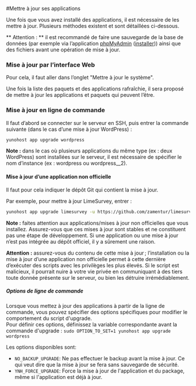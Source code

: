 #Mettre à jour ses applications

Une fois que vous avez installé des applications, il est nécessaire de les mettre à jour. Plusieurs méthodes existent et sont détaillées ci-dessous.

** Attention : ** il est recommandé de faire une sauvegarde de la base de données (par exemple via l’application [phpMyAdmin](https://github.com/YunoHost-apps/phpmyadmin_ynh) ([installer](https://install-app.yunohost.org/?app=phpmyadmin))) ainsi que des fichiers avant une opération de mise à jour.

### Mise à jour par l’interface Web
Pour cela, il faut aller dans l’onglet "Mettre à jour le système".

Une fois la liste des paquets et des applications rafraîchie, il sera proposé de mettre à jour les applications et paquets qui peuvent l’être.


### Mise à jour en ligne de commande
Il faut d’abord se connecter sur le serveur en SSH, puis entrer la commande suivante (dans le cas d’une mise à jour WordPress) :
```bash
yunohost app upgrade wordpress
```
**Note :** dans le cas où plusieurs applications du même type (ex : deux WordPress) sont installées sur le serveur, il est nécessaire de spécifier le nom d’instance (ex : wordpress ou wordpress__2).

#### Mise à jour d’une application non officielle
Il faut pour cela indiquer le dépôt Git qui contient la mise à jour. 

Par exemple, pour mettre à jour LimeSurvey, entrer :
```bash
yunohost app upgrade limesurvey -u https://github.com/zamentur/limesurvey_ynh
```

**Note :** faites attention aux applications/mises à jour non officielles que vous installez. Assurez-vous que ces mises à jour sont stables et ne constituent pas une étape de développement. Si une application ou une mise à jour n’est pas intégrée au dépôt officiel, il y a sûrement une raison.

**Attention :** assurez-vous du contenu de cette mise à jour ; l’installation ou la mise à jour d’une application non officielle permet à cette dernière d’exécuter des scripts avec les privilèges les plus élevés. Si le script est malicieux, il pourrait nuire à votre vie privée en communiquant à des tiers toute donnée présente sur le serveur, ou bien les détruire irrémédiablement.

##### Options de ligne de commande

Lorsque vous mettez à jour des applications à partir de la ligne de commande, vous pouvez spécifier des options spécifiques pour modifier le comportement du script d'upgrade.  
Pour définir ces options, définissez la variable correspondante avant la commande d'upgrade : `sudo OPTION_TO_SET=1 yunohost app upgrade wordpress`

Les options disponibles sont:
- `NO_BACKUP_UPGRADE`: Ne pas effectuer le backup avant la mise à jour. Ce qui veut dire que la mise à jour se fera sans sauvegarde de sécurité.
- `YNH_FORCE_UPGRADE`: Force la mise à jour de l'application et du package, même si l'application est déjà à jour.
